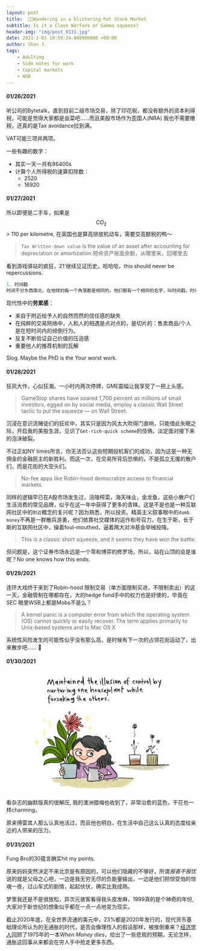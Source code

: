 ```yaml
---
layout: post
title:  💎🙌Wandering in a blistering-hot Stonk Market
subtitle: Is it a Class Warfare or Gamma squeeze?
header-img: "img/post_0131.jpg"
date: 2021-2-01 10:59:24.000000000 +08:00
author: Shan J.
tags:
    - Adulting
    - Side notes for work
    - Capital markets
    - WSB
---
```


#### 01/26/2021

听公司的Bytetalk，直到目前二级市场交易，除了印花税，都没有额外的资本利得税，可能是觉得大家都是韭菜吧……而且美股市场作为歪国人(NRA) 我也不需要缴税，还真的是Tax avoidance拉到满。

VAT可能三项并两项。

一些有趣的数字：

* 其实一天一共有86400s
* 计算个人所得税的速算扣除数：
  * 2520
  * 16920


#### 01/27/2021

所以即便是二手车，如果是 $$ CO_2 $$ > 110 per kilometre, 在英国也是算高排放机动车，需要交高额税的鸭～

> `Tax Written-down value` is the value of an asset after accounting for depreciation or amortization.短命资产账面余额，从哪里来，回哪里去

看到游戏驿站的疯狂，21‘继续见证历史。哈哈哈，this should never be repercussions.

```R
1. 时间戳
时间不分东西南北、在地球的每一个角落都是相同的。他们都有一个相同的名字，叫时间戳。时间戳 指的就是Unix时间戳(Unix timestamp)。它也被称为Unix时间(Unix time)、POSIX时间(POSIX time)，是一种时间表示方式，定义为从格林威治时间1970年01月01日00时00分00秒起至现在的总秒数。
```

现代性中的**劳累感**：

- 来自于附近给予人的自然而然的信任感的缺失
- 在纯粹的交易网络中，人和人的相遇是点对点的，是切片的：售卖商品/个人是在短时间内的倾倒行为。
- 反复不断验证自己价值的压迫感
- 重要他人的推荐机制的瓦解

Slog. Maybe the PhD is the Your worst work.

#### 01/28/2021

狂风大作，心似狂潮。一小时内两次停牌，GME震幅让我享受了一把上头感。

> GameStop shares have soared 1,700 percent as millions of small investors, egged on by social media, employ a classic Wall Street tactic to put the squeeze — on Wall Street.

沉浸在意识流赌徒们的狂欢中，其实只是因为风太大吹得门直响，只能借此失眠之际，开启我的美股生涯，见识了`Get-rich-quick scheme`的伎俩，淡定面对接下来的泡沫破裂。

不过正如NY times所言，你无法否认这些短期投机客们的成功，因为这是一种无佣金的金融民主的新胜利。而这一次，在交易所背后恐惧的，不是孤立无援的散户们，而是花街的大空头们。

> No-fee apps like Robin-hood democratize access to financial markets.

同样的逻辑早已在A股市场发生过，涪陵榨菜，海天味业，金龙鱼，这些小散户们生活消费的常见品牌，似乎在这一年中获得了更多的青睐。这是不是也是一种互联网社区中的`附近`概念的复兴呢？因为熟悉，所以投资。精英主义叙事眼中的`dumb money`不再是一群散兵游勇，他们依靠社交媒体的运作和号召力，在生于斯，长于斯的互联网社区中，操着foul-mouthed，逼着两大对冲基金举械投降。

> This is a classic short squeeze, and it seems they have won the battle.  

但问题是，这个证券市场永远是一个零和博弈的修罗场，所以，站在山顶的会是谁呢？No one knows how this ends.

#### 01/29/2021

连环大戏终于来到了Robin-hood 限制交易（单方面限制买进，不限制卖出）的这一天，金融管制在哪都存在，大的hedge fund手中的权力也是好使的，毕竟在SEC 眼里WSB上都是Mobs不是么？

> A kernel panic is a computer error from which the operating system (OS) cannot quickly or easily recover. The term applies primarily to Unix-based systems and to Mac OS X

系统性风险发生的可能性似乎没有那么高，是时候有下一次的占领花街运动了，出来散步吧…… 🚀

#### 01/30/2021

<img src="/img/post_winter.jpg" alt ="plant_revised" width="560" height="320">

看杂志的幽默版真的很解压, 我的澳洲腊梅也收到了，非常治愈的蓝色，干花也一样charming。

原来傅雷其人那么认真地活过，而且他也明白，在生活中自己这么认真的态度给亲近的人带来的压力。

#### 01/31/2021

Fung Bro的30箴言确实hit my points.

原来妈妈突然决定不来北京是有原因的，可以他们隐藏的不够好，所谓*报喜不报忧*说的就是父母之心吧，一边是我无穷无尽的负能量输出，一边是他们担惊受怕的惊魂一夜，过山车式的剧情，起起伏伏，确实比我成熟。

梦里我还是不是很放松，异次元骇客看得我头皮发麻，1999真的是个神奇的年份, 大家对于新世纪的想象似乎都在一点一点地变为现实。

截止2020年底，在全世界流通的美元中，23%都是2020年发行的，现代货币基础理论所认为的无通胀的时代，是否会像理性人的假设那样，被推倒重来？[经济学人](https://www.economist.com/briefing/2020/12/12/a-surge-in-inflation-looks-unlikely)回顾了1975年的一本*When Money dies*，给出了一些悲观的预期，无论怎样，通胀这回事从来都会在穷人手中抢走更多东西。
